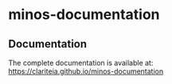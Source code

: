 # minos-documentation

## Documentation
The complete documentation is available at: https://clariteia.github.io/minos-documentation